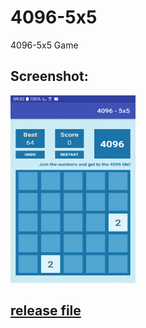 # 4096-5x5
4096-5x5 Game
## Screenshot:
<a><img src='https://github.com/mazmaz2k/4096-5x5/blob/master/Screenshot_20171225-090203.png' width="200" height="300" ></a>
## [release file](https://github.com/mazmaz2k/4096-5x5/blob/master/app/release/app-release.apk)

